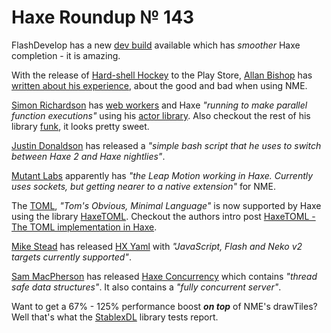 [_template]: ../templates/roundup.html
# Haxe Roundup № 143

FlashDevelop has a new [dev build][link 1] available which has *smoother* Haxe completion - it is amazing.

With the release of [Hard-shell Hockey][link 2] to the Play Store, [Allan Bishop][link 3] has [written about his experience][link 4], about the good and bad when using NME.

[Simon Richardson][link 5] has [web workers][link 6] and Haxe *"running to make parallel function executions"* using his [actor library][link 7]. Also checkout the rest of his library [funk][link 8], it looks pretty sweet.

[Justin Donaldson][link 9] has released a *"simple bash script that he uses to switch between Haxe 2 and Haxe nightlies"*.

[Mutant Labs][link 10] apparently has *"the Leap Motion working in Haxe. Currently uses sockets, but getting nearer to a native extension"* for NME.

The [TOML][link 11], *"Tom's Obvious, Minimal Language"* is now supported by Haxe using the library [HaxeTOML][link 12]. Checkout the authors intro post [HaxeTOML - The TOML implementation in Haxe][link 13].

[Mike Stead][link 14] has released [HX Yaml][link 15] with *"JavaScript, Flash and Neko v2 targets currently supported"*.

[Sam MacPherson][link 16] has released [Haxe Concurrency][link 17] which contains *"thread safe data structures"*. It also contains a *"fully concurrent server"*.

Want to get a 67% - 125% performance boost __*on top*__ of NME's drawTiles? Well that's what the [StablexDL][link 18] library tests report.

[link 1]: http://www.flashdevelop.org/community/viewtopic.php?f=9&amp;t=3529 "dev build"
[link 2]: https://play.google.com/store/apps/details?id=com.pixelpounce.hardshellhockey&amp;hl=en&amp;rdid=com.pixelpounce.hardshellhockey&amp;rdot=1 "Hard-shell Hockey"
[link 3]: https://twitter.com/AllanBishop "Allan Bishop"
[link 4]: http://blog.allanbishop.com/postmortem-building-hard-shell-hockey-with-nme/ "written about his experience"
[link 5]: https://twitter.com/simonrichardson "Simon Richardson"
[link 6]: https://github.com/SimonRichardson/funk/blob/feature/haxe3-refactor/src/test/haxe/funk/actors/patterns/WorkerActorSupportTest.hx "web workers"
[link 7]: https://github.com/SimonRichardson/funk/tree/feature/haxe3-refactor/src/main/haxe/funk/actors "actor library"
[link 8]: https://github.com/SimonRichardson/funk/tree/feature/haxe3-refactor/src/main/haxe/funk "funk"
[link 9]: https://plus.google.com/112651821425677274147 "Justin Donaldson"
[link 10]: https://twitter.com/mutantlabs "Mutant Labs"
[link 11]: https://github.com/mojombo/toml "TOML"
[link 12]: https://github.com/raincole/haxetoml "HaxeTOML"
[link 13]: http://raintomorrow.cc/post/46677607536/haxetoml-the-toml-implementation-in-haxe "HaxeTOML - The TOML implementation in Haxe"
[link 14]: https://github.com/mikestead "Mike Stead"
[link 15]: https://github.com/mikestead/hx-yaml "HX Yaml"
[link 16]: https://github.com/Blank101 "Sam MacPherson"
[link 17]: https://github.com/Blank101/haxe-concurrency "Haxe Concurrency"
[link 18]: https://github.com/RealyUniqueName/StablexDL "StablexDL"

